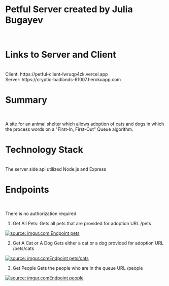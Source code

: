 # Petful Server created by Julia Bugayev
</br>

# Links to Server and Client
</br>
Client: https://petful-client-lwruqp4zk.vercel.app
</br>
Server: https://cryptic-badlands-61007.herokuapp.com


# Summary 
</br> 

<p> A site for an animal shelter which allows adoption of cats and dogs in which the process words on a "First-In, First-Out" Queue algorithm. </p> 

# Technology Stack
</br>
The server side api utilized Node.js and Express

# Endpoints 
</br>
<p> There is no authorization required</p>

1. Get All Pets: 
Gets all pets that are provided for adoption 
URL /pets 

<a href="https://imgur.com/TVc7xj7"><img src="https://i.imgur.com/TVc7xj7.png" title="source: imgur.com" /> Endpoint pets</a>

2. Get A Cat or A Dog 
Gets either a cat or a dog provided for adoption
URL /pets/cats

<a href="https://imgur.com/PxCqSfz"><img src="https://i.imgur.com/PxCqSfz.png" title="source: imgur.com" />Endpoint pets/cats</a>

3. Get People 
Gets the people who are in the queue
URL /people 

<a href="https://imgur.com/VbCRcsM"><img src="https://i.imgur.com/VbCRcsM.png" title="source: imgur.com" />Endpoint people</a>
